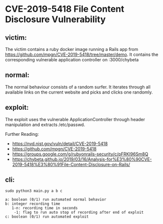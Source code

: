 # CVE-2019-5418 File Content Disclosure Vulnerability

## victim:

The victim contains a ruby docker image running a Rails app from https://github.com/mpgn/CVE-2019-5418/tree/master/demo. It contains the corresponding vulnerable application controller on <ip>:3000/chybeta

## normal:

The normal behaviour consists of a random surfer. It iterates through all available links on the current website and picks and clicks one randomly. 

## exploit:

The exploit uses the vulnerable ApplicationController through header manipulation and extracts /etc/passwd.

Further Reading:
- https://nvd.nist.gov/vuln/detail/CVE-2019-5418
- https://github.com/mpgn/CVE-2019-5418
- https://groups.google.com/g/rubyonrails-security/c/pFRKI96Sm8Q
- https://chybeta.github.io/2019/03/16/Analysis-for%E3%80%90CVE-2019-5418%E3%80%91File-Content-Disclosure-on-Rails/

## cli:

    sudo python3 main.py a b c
    
    a: boolean (0/1) run automated normal behavior
    b: integer recording time
       1-n: recording time in seconds
        -1: flag to run auto stop of recording after end of exploit
    c: boolean (0/1) run automated exploit